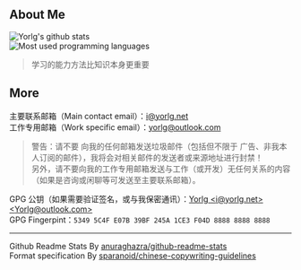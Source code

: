 ## About Me ##

<img alt="Yorlg's github stats" src="https://github-readme-stats.vercel.app/api?username=Yorlg&ount_private=true&show_icons=true&card_width=550"/><br/>
<img alt="Most used programming languages" src="https://github-readme-stats.vercel.app/api/top-langs/?username=Yorlg&layout=compact&card_width=500" />

> 学习的能力方法比知识本身更重要   

## More ##
主要联系邮箱（Main contact email）：[i@yorlg.net](mailto:i@yorlg.net)  
工作专用邮箱（Work specific email）：[yorlg@outlook.com](mailto:yorlg@outlook.com)  
> 警告：请不要 向我的任何邮箱发送垃圾邮件（包括但不限于 广告、非我本人订阅的邮件），我将会对相关邮件的发送者或来源地址进行封禁！  
> 另外，请不要向我的工作专用邮箱发送与工作（或开发）无任何关系的内容（如果是咨询或闲聊等可发送至主要联系邮箱）。

GPG 公钥（如果需要验证签名，或与我保密通讯）：[Yorlg &lt;i@yorlg.net&gt; &lt;Yorlg@outlook.com&gt;](https://github.com/Yorlg.gpg)    
GPG Fingerpint：`5349 5C4F E07B 39BF 245A 1CE3 F04D 8888 8888 8888`

----------
Github Readme Stats By [anuraghazra/github-readme-stats](https://github.com/anuraghazra/github-readme-stats)  
Format specification By [sparanoid/chinese-copywriting-guidelines](https://github.com/sparanoid/chinese-copywriting-guidelines)  
<!--
**Yorlg/Yorlg** is a ✨ _special_ ✨ repository because its `README.md` (this file) appears on your GitHub profile.

Here are some ideas to get you started:

- 🔭 I’m currently working on ...
- 🌱 I’m currently learning ...
- 👯 I’m looking to collaborate on ...
- 🤔 I’m looking for help with ...
- 💬 Ask me about ...
- 📫 How to reach me: ...
- 😄 Pronouns: ...
- ⚡ Fun fact: ...
-->
